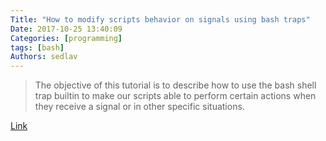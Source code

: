```yaml
---
Title: "How to modify scripts behavior on signals using bash traps"
Date: 2017-10-25 13:40:09
Categories: [programming]
tags: [bash]
Authors: sedlav
---
```


> The objective of this tutorial is to describe how to use the bash shell trap builtin to make our scripts able to perform certain actions when they receive a signal or in other specific situations.

[Link](https://linuxconfig.org/how-to-modify-scripts-behavior-on-signals-using-bash-traps)
